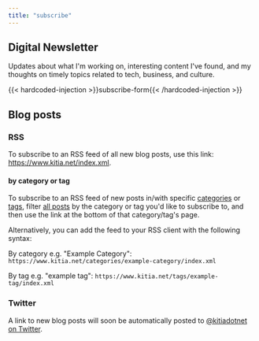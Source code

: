 ```yaml
---
title: "subscribe"
---
```


## Digital Newsletter

Updates about what I'm working on, interesting content I've found, and my thoughts on timely topics related to tech, business, and culture.

{{< hardcoded-injection >}}subscribe-form{{< /hardcoded-injection >}}

## Blog posts

### RSS

To subscribe to an RSS feed of all new blog posts, use this link: <https://www.kitia.net/index.xml>.

#### by category or tag

To subscribe to an RSS feed of new posts in/with specific [categories](/categories) or [tags](/tags), filter [all posts](/blog) by the category or tag you'd like to subscribe to, and then use the link at the bottom of that category/tag's page.

Alternatively, you can add the feed to your RSS client with the following syntax:

By category e.g. "Example Category": `https://www.kitia.net/categories/example-category/index.xml`

By tag e.g. "example tag": `https://www.kitia.net/tags/example-tag/index.xml`

### Twitter

A link to new blog posts will soon be automatically posted to [@kitiadotnet on Twitter](https://twitter.com/kitiadotnet).
